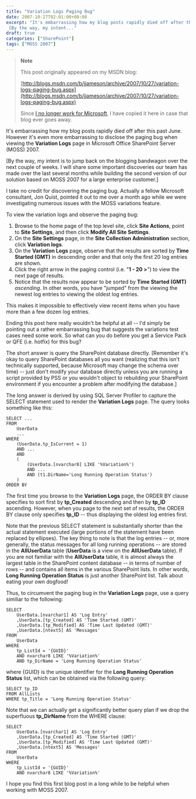 ```yaml
---
title: "Variation Logs Paging Bug"
date: 2007-10-27T02:01:00+08:00
excerpt: "It's embarrassing how my blog posts rapidly died off after this past June. However it's even more embarrassing to disclose the paging bug when viewing the Variation Logs page in Microsoft Office SharePoint Server (MOSS) 2007. 
 [By the way, my intent..."
draft: true
categories: ["SharePoint"]
tags: ["MOSS 2007"]
---
```


> **Note**
>
> This post originally appeared on my MSDN blog:
>
> [http://blogs.msdn.com/b/jjameson/archive/2007/10/27/variation-logs-paging-bug.aspx](http://blogs.msdn.com/b/jjameson/archive/2007/10/27/variation-logs-paging-bug.aspx)
>
> Since
> [I no longer work for Microsoft](/blog/jjameson/2011/09/02/last-day-with-microsoft), I have copied it here in case that blog
> ever goes away.

It's embarrassing how my blog posts rapidly died off after this past June. However  it's even more embarrassing to disclose the paging bug when viewing the **Variation Logs** page in Microsoft Office SharePoint Server (MOSS) 2007.

[By the way, my intent is to jump back on the blogging bandwagon over the next  couple of weeks. I will share some important discoveries our team has made over  the last several months while building the second version of our solution based  on MOSS 2007 for a large enterprise customer.]

I take no credit for discovering the paging bug. Actually a fellow Microsoft  consultant, Jon Quist, pointed it out to me over a month ago while we were investigating  numerous issues with the MOSS variations feature.

To view the variation logs and observe the paging bug:

1. Browse to the home page of the top level site, click **Site Actions**,
   point to **Site Settings**, and then click **Modify All Site
   Settings**.
2. On the **Site Settings** page, in the **Site Collection
   Administration** section, click **Variation logs**.
3. On the **Variation Logs** page, observe that the results are
   sorted by **Time Started (GMT)** in descending order and that only
   the first 20 log entries are shown.
4. Click the right arrow in the paging control (i.e. "**1 - 20 &gt;**")
   to view the next page of results.
5. Notice that the results now appear to be sorted by **Time Started
   (GMT)** *ascending*. In other words, you have "jumped" from the
   viewing the newest log entries to viewing the oldest log entries.

This makes it impossible to effectively view recent items when you have more  than a few dozen log entries.

Ending this post here really wouldn't be helpful at all -- I'd simply be pointing  out a rather embarrassing bug that suggests the variations test cases need some  work. So what can you do before you get a Service Pack or QFE (i.e. hotfix) for  this bug?

The short answer is query the SharePoint database directly. [Remember it's okay  to query SharePoint databases all you want (realizing that this isn't technically  supported, because Microsoft may change the schema over time) -- just don't modify  your database directly unless you are running a script provided by PSS or you wouldn't  object to rebuilding your SharePoint environment if you encounter a problem after  modifying the database.]

The long answer is derived by using SQL Server Profiler to capture the SELECT  statement used to render the **Variation Logs** page. The query looks  something like this:

```
SELECT ...
FROM
    UserData
    ...
WHERE
    (UserData.tp_IsCurrent = 1)
    AND ...
    AND
    (
        (UserData.[nvarchar8] LIKE '%Variation%')
        AND ...
        AND (t1.DirName='Long Running Operation Status')
    )
ORDER BY
```

The first time you browse to the **Variation Logs** page, the ORDER  BY clause specifies to sort first by **tp\_Created** descending and  then by **tp\_ID** ascending. However, when you page to the next set  of results, the ORDER BY clause only specifies **tp\_ID** -- thus displaying  the oldest log entries first.

Note that the previous SELECT statement is substantially shorter than the actual  statement executed (large portions of the statement have been replaced by ellipses).  The key thing to note is that the log entries -- or, more generally, the status  messages for all long running operations -- are stored in the **AllUserData** table (**UserData** is a view on the **AllUserData** table). If you are not familiar with the **AllUserData** table,  it is almost always the largest table in the SharePoint content database -- in terms  of number of rows -- and contains all items in the various SharePoint lists. In  other words, **Long Running Operation Status** is just another SharePoint  list. Talk about eating your own dogfood!

Thus, to circumvent the paging bug in the **Variation Logs** page,  use a query similiar to the following:

```
SELECT
    UserData.[nvarchar1] AS 'Log Entry'
    ,UserData.[tp_Created] AS 'Time Started (GMT)'
    ,UserData.[tp_Modified] AS 'Time Last Updated (GMT)'
    ,UserData.[ntext5] AS 'Messages'
FROM
    UserData
WHERE
    tp_ListId = '{GUID}'
    AND nvarchar8 LIKE '%Variation%'
    AND tp_DirName = 'Long Running Operation Status'
```

where {GUID} is the unique identifier for the **Long Running Operation
Status** list, which can be obtained via the following query:

```
SELECT tp_ID
FROM AllLists
WHERE tp_Title = 'Long Running Operation Status'
```

Note that we can actually get a significantly better query plan if we drop the  superfluous **tp\_DirName** from the WHERE clause:

```
SELECT
    UserData.[nvarchar1] AS 'Log Entry'
    ,UserData.[tp_Created] AS 'Time Started (GMT)'
    ,UserData.[tp_Modified] AS 'Time Last Updated (GMT)'
    ,UserData.[ntext5] AS 'Messages'
FROM
    UserData
WHERE
    tp_ListId = '{GUID}'
    AND nvarchar8 LIKE '%Variation%'
```

I hope you find this first blog post in a long while to be helpful when working  with MOSS 2007.

